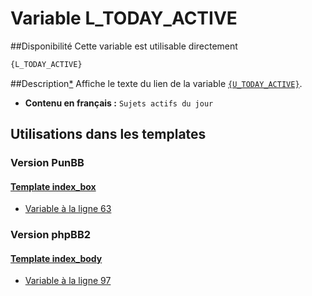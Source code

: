 # Variable L_TODAY_ACTIVE

##Disponibilité
Cette variable est utilisable directement

```html
{L_TODAY_ACTIVE}
```

##Description[*](https://fa-tvars.appspot.com/var/L_TODAY_ACTIVE)
Affiche le texte du lien de la variable [`{U_TODAY_ACTIVE}`](U_TODAY_ACTIVE.md#readme).

* __Contenu en français :__  `Sujets actifs du jour`

## Utilisations dans les templates

### Version PunBB

#### [Template index_box](punbb/index_box.md#readme)
* [Variable &agrave; la ligne 63](../punbb/index_box.tpl#L63)

### Version phpBB2

#### [Template index_body](subsilver/index_body.md#readme)
* [Variable &agrave; la ligne 97](../subsilver/index_body.tpl#L97)